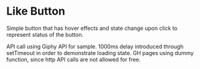# Like Button

Simple button that has hover effects and state change upon click to represent status of the button.

API call using Giphy API for sample. 1000ms delay introduced through setTimeout in order to demonstrate loading state. GH pages using dummy function, since http API calls are not allowed for free.
